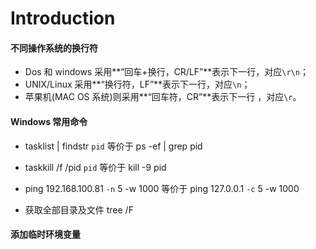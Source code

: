 # Introduction



#### 不同操作系统的换行符

- Dos 和 windows 采用**“回车+换行，CR/LF”**表示下一行，对应`\r\n`；
- UNIX/Linux 采用**“换行符，LF”**表示下一行，对应`\n`；
- 苹果机(MAC OS 系统)则采用**“回车符，CR”**表示下一行 ，对应`\r`。

#### Windows 常用命令

- tasklist | findstr `pid` 等价于 ps -ef | grep pid


- taskkill /f /pid `pid` 等价于 kill -9 pid


- 
  ping 192.168.100.81 `-n` 5 -w 1000  等价于 ping 127.0.0.1 `-c` 5 -w 1000
- 获取全部目录及文件  tree /F

#### 添加临时环境变量







